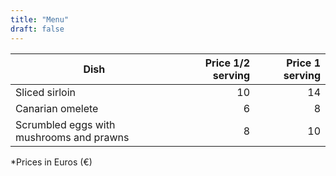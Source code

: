 ```yaml
---
title: "Menu"
draft: false
---
```


| Dish | Price 1/2 serving | Price 1 serving |
|---|---:|---:|
| Sliced sirloin | 10| 14|
| Canarian omelete | 6| 8|
| Scrumbled eggs with mushrooms and prawns | 8| 10|

*Prices in Euros (€)